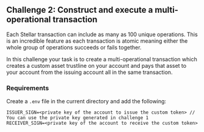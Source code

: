 ## Challenge 2: Construct and execute a multi-operational transaction

Each Stellar transaction can include as many as 100 unique operations. This is an incredible feature as each transaction is atomic meaning either the whole group of operations succeeds or fails together.

In this challenge your task is to create a multi-operational transaction which creates a custom asset trustline on your account and pays that asset to your account from the issuing account all in the same transaction.

### Requirements

Create a `.env` file in the current directory and add the following:

```
ISSUER_SIGN=<private key of the account to issue the custom token> // You can use the private key generated in challenge 1
RECEIVER_SIGN=<private key of the account to receive the custom token>
```
